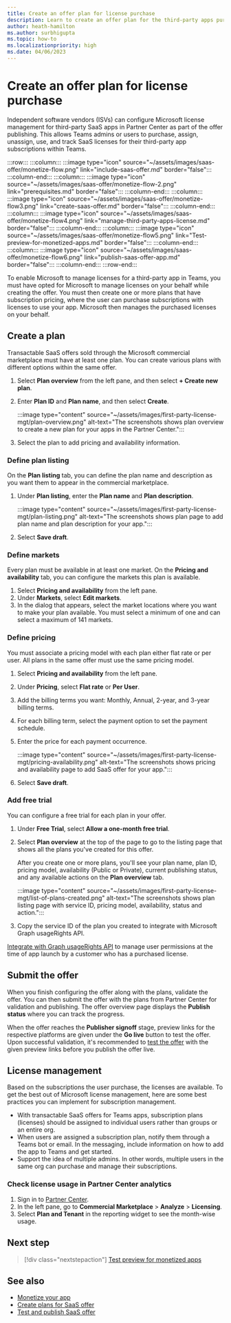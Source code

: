 ```yaml
---
title: Create an offer plan for license purchase
description: Learn to create an offer plan for the third-party apps purchased from Teams storefront and submit the offer for validation.
author: heath-hamilton
ms.author: surbhigupta
ms.topic: how-to
ms.localizationpriority: high
ms.date: 04/06/2023
---
```


# Create an offer plan for license purchase

Independent software vendors (ISVs) can configure Microsoft license management for third-party SaaS apps in Partner Center as part of the offer publishing. This allows Teams admins or users to purchase, assign, unassign, use, and track SaaS licenses for their third-party app subscriptions within Teams.

:::row:::
   :::column:::
      :::image type="icon" source="~/assets/images/saas-offer/monetize-flow.png" link="include-saas-offer.md" border="false":::
   :::column-end:::
   :::column:::
      :::image type="icon" source="~/assets/images/saas-offer/monetize-flow-2.png" link="prerequisites.md" border="false":::
   :::column-end:::
   :::column:::
      :::image type="icon" source="~/assets/images/saas-offer/monetize-flow3.png" link="create-saas-offer.md" border="false":::
   :::column-end:::
   :::column:::
      :::image type="icon" source="~/assets/images/saas-offer/monetize-flow4.png" link="manage-third-party-apps-license.md" border="false":::
   :::column-end:::
   :::column:::
      :::image type="icon" source="~/assets/images/saas-offer/monetize-flow5.png" link="Test-preview-for-monetized-apps.md" border="false":::
   :::column-end:::
   :::column:::
      :::image type="icon" source="~/assets/images/saas-offer/monetize-flow6.png" link="publish-saas-offer-app.md" border="false":::
   :::column-end:::
:::row-end:::

To enable Microsoft to manage licenses for a third-party app in Teams, you must have opted for Microsoft to manage licenses on your behalf while creating the offer. You must then create one or more plans that have subscription pricing, where the user can purchase subscriptions with licenses to use your app. Microsoft then manages the purchased licenses on your behalf.

## Create a plan

Transactable SaaS offers sold through the Microsoft commercial marketplace must have at least one plan. You can create various plans with different options within the same offer.

1. Select **Plan overview** from the left pane, and then select **+ Create new plan**.

1. Enter **Plan ID** and **Plan name**, and then select **Create**.

    :::image type="content" source="~/assets/images/first-party-license-mgt/plan-overview.png" alt-text="The screenshots shows plan overview to create a new plan for your apps in the Partner Center.":::

1. Select the plan to add pricing and availability information.

### Define plan listing

On the **Plan listing** tab, you can define the plan name and description as you want them to appear in the commercial marketplace.

1. Under **Plan listing**, enter the **Plan name** and **Plan description**.

    :::image type="content" source="~/assets/images/first-party-license-mgt/plan-listing.png" alt-text="The screenshots shows plan page to add plan name and plan description for your app.":::

1. Select **Save draft**.

### Define markets

Every plan must be available in at least one market. On the **Pricing and availability** tab, you can configure the markets this plan is available.

1. Select **Pricing and availability** from the left pane.
1. Under **Markets**, select **Edit markets**.
1. In the dialog that appears, select the market locations where you want to make your plan available. You must select a minimum of one and can select a maximum of 141 markets.

### Define pricing

You must associate a pricing model with each plan either flat rate or per user. All plans in the same offer must use the same pricing model.

1. Select **Pricing and availability** from the left pane.
1. Under **Pricing**, select **Flat rate** or **Per User**.
1. Add the billing terms you want: Monthly, Annual, 2-year, and 3-year billing terms.
1. For each billing term, select the payment option to set the payment schedule.
1. Enter the price for each payment occurrence.

    :::image type="content" source="~/assets/images/first-party-license-mgt/pricing-availability.png" alt-text="The screenshots shows pricing and availability page to add SaaS offer for your app.":::

1. Select **Save draft**.

### Add free trial

You can configure a free trial for each plan in your offer.

1. Under **Free Trial**, select **Allow a one-month free trial**.

1. Select **Plan overview** at the top of the page to go to the listing page that shows all the plans you've created for this offer.

    After you create one or more plans, you'll see your plan name, plan ID, pricing model, availability (Public or Private), current publishing status, and any available actions on the **Plan overview** tab.

   :::image type="content" source="~/assets/images/first-party-license-mgt/list-of-plans-created.png" alt-text="The screenshots shows plan listing page with service ID, pricing model, availability, status and action.":::

1. Copy the service ID of the plan you created to integrate with Microsoft Graph usageRights API.

[Integrate with Graph usageRights API](prerequisites.md#integrate-with-graph-usagerights-api) to manage user permissions at the time of app launch by a customer who has a purchased license.

## Submit the offer

When you finish configuring the offer along with the plans, validate the offer. You can then submit the offer with the plans from Partner Center for validation and publishing. The offer overview page displays the **Publish status** where you can track the progress.

When the offer reaches the **Publisher signoff** stage, preview links for the respective platforms are given under the **Go live** button to test the offer. Upon successful validation, it's recommended to [test the offer](Test-preview-for-monetized-apps.md) with the given preview links before you publish the offer live.

## License management

Based on the subscriptions the user purchase, the licenses are available. To get the best out of Microsoft license management, here are some best practices you can implement for subscription management.

* With transactable SaaS offers for Teams apps, subscription plans (licenses) should be assigned to individual users rather than groups or an entire org.
* When users are assigned a subscription plan, notify them through a Teams bot or email. In the messaging, include information on how to add the app to Teams and get started.
* Support the idea of multiple admins. In other words, multiple users in the same org can purchase and manage their subscriptions.

### Check license usage in Partner Center analytics

1. Sign in to [Partner Center](https://partner.microsoft.com/).
1. In the left pane, go to **Commercial Marketplace** > **Analyze** > **Licensing**.
1. Select **Plan and Tenant** in the reporting widget to see the month-wise usage.

## Next step

> [!div class="nextstepaction"]
> [Test preview for monetized apps](~/concepts/deploy-and-publish/appsource/prepare/Test-preview-for-monetized-apps.md)

## See also

* [Monetize your app](monetize-overview.md)
* [Create plans for SaaS offer](/partner-center/marketplace/create-new-saas-offer-plans)
* [Test and publish SaaS offer](/partner-center/marketplace/test-publish-saas-offer)
